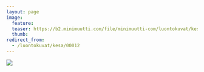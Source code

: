 ```yaml
---
layout: page
image:
  feature:
  teaser: https://b2.minimuutti.com/file/minimuutti-com/luontokuvat/kes%C3%A4/2/IMG_20150829_143927-245px.jpg
  thumb:
redirect_from:
  - /luontokuvat/kesa/00012
---
```


![](https://b2.minimuutti.com/file/minimuutti-com/luontokuvat/kes%C3%A4/2/IMG_20150829_143927-800px.jpg)
